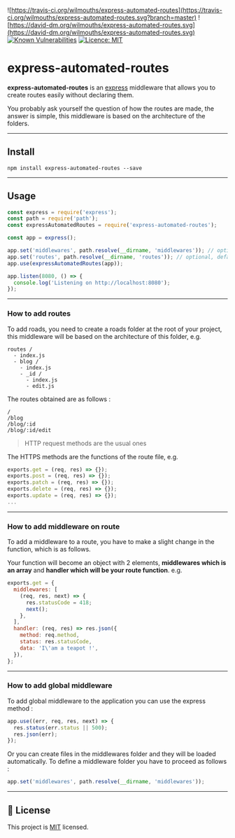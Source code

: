 ![https://travis-ci.org/wilmouths/express-automated-routes](https://travis-ci.org/wilmouths/express-automated-routes.svg?branch=master)
![https://david-dm.org/wilmouths/express-automated-routes.svg](https://david-dm.org/wilmouths/express-automated-routes.svg)
[![Known Vulnerabilities](https://snyk.io/test/github/wilmouths/express-automated-routes/badge.svg?targetFile=package.json)](https://snyk.io/test/github/wilmouths/express-automated-routes?targetFile=package.json)
[![Licence: MIT](https://img.shields.io/badge/License-MIT-green.svg)](https://choosealicense.com/licenses/mit/)

# express-automated-routes

**express-automated-routes** is an [express](https://github.com/expressjs/express) middleware that allows you to create routes easily without declaring them.

You probably ask yourself the question of how the routes are made, the answer is simple, this middleware is based on the architecture of the folders.

---

## Install

```
npm install express-automated-routes --save
```
---

## Usage

```js
const express = require('express');
const path = require('path');
const expressAutomatedRoutes = require('express-automated-routes');

const app = express();

app.set('middlewares', path.resolve(__dirname, 'middlewares')); // optional, default folder is ./middlewares
app.set('routes', path.resolve(__dirname, 'routes')); // optional, default folder is ./routes
app.use(expressAutomatedRoutes(app));

app.listen(8080, () => {
  console.log('Listening on http://localhost:8080');
});
```

---

### How to add routes
To add roads, you need to create a roads folder at the root of your project, this middleware will be based on the architecture of this folder, e.g.

```
routes /
  - index.js
  - blog /
    - index.js
    - _id /
      - index.js
      - edit.js
```

The routes obtained are as follows :

```
/
/blog
/blog/:id
/blog/:id/edit
```
> HTTP request methods are the usual ones

The HTTPS methods are the functions of the route file, e.g.

```js
exports.get = (req, res) => {});
exports.post = (req, res) => {});
exports.patch = (req, res) => {});
exports.delete = (req, res) => {});
exports.update = (req, res) => {});
...
```

---

### How to add middleware on route
To add a middleware to a route, you have to make a slight change in the function, which is as follows.

Your function will become an object with 2 elements, **middlewares which is an array** and **handler which will be your route function**. e.g.

```js
exports.get = {
  middlewares: [
    (req, res, next) => {
      res.statusCode = 418;
      next();
    },
  ],
  handler: (req, res) => res.json({
    method: req.method,
    status: res.statusCode,
    data: 'I\'am a teapot !',
  }),
};
```
---

### How to add global middleware
To add global middleware to the application you can use the express method :

```js
app.use((err, req, res, next) => {
  res.status(err.status || 500);
  res.json(err);
});
```

Or you can create files in the middlewares folder and they will be loaded automatically.
To define a middleware folder you have to proceed as follows :

```js
app.set('middlewares', path.resolve(__dirname, 'middlewares'));
```

---

## 📝 License

This project is [MIT](https://choosealicense.com/licenses/mit/) licensed.